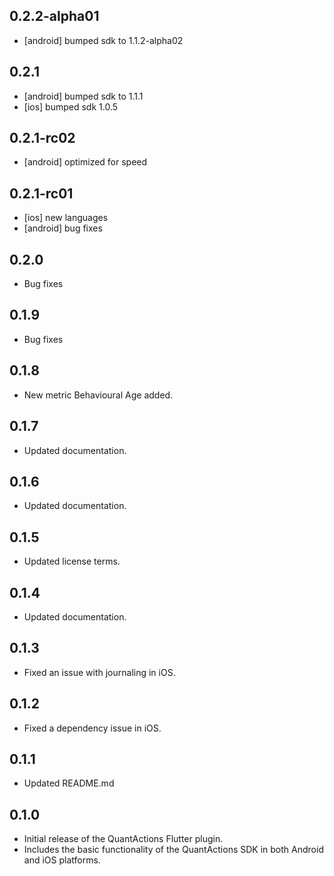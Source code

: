 ## 0.2.2-alpha01

* [android] bumped sdk to 1.1.2-alpha02

## 0.2.1

* [android] bumped sdk to 1.1.1
* [ios] bumped sdk 1.0.5

## 0.2.1-rc02

* [android] optimized for speed

## 0.2.1-rc01

* [ios] new languages
* [android] bug fixes

## 0.2.0

* Bug fixes

## 0.1.9

* Bug fixes

## 0.1.8

* New metric Behavioural Age added.

## 0.1.7

* Updated documentation.

## 0.1.6

* Updated documentation.

## 0.1.5

* Updated license terms.

## 0.1.4

* Updated documentation.

## 0.1.3

* Fixed an issue with journaling in iOS.

## 0.1.2

* Fixed a dependency issue in iOS.

## 0.1.1

* Updated README.md

## 0.1.0

* Initial release of the QuantActions Flutter plugin.
* Includes the basic functionality of the QuantActions SDK in both Android and iOS platforms.
